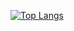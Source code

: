 [![Top Langs](https://github-readme-stats.vercel.app/api/top-langs/?username=phantomgoose&size_weight=0.4&count_weight=0.6&exclude_repo=phantomgoose,CodingDojo,Web-Store,Store-miniproject,User-Dashboard&hide=javascript,html,css&layout=compact)](https://github.com/phantomgoose/github-readme-stats)
